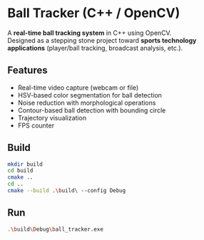 # Ball Tracker (C++ / OpenCV)

A **real-time ball tracking system** in C++ using OpenCV.  
Designed as a stepping stone project toward **sports technology applications** (player/ball tracking, broadcast analysis, etc.).

## Features
- Real-time video capture (webcam or file)
- HSV-based color segmentation for ball detection
- Noise reduction with morphological operations
- Contour-based ball detection with bounding circle
- Trajectory visualization
- FPS counter

## Build
```bash
mkdir build
cd build
cmake ..
cd ..
cmake --build .\build\ --config Debug
```


## Run
```bash
.\build\Debug\ball_tracker.exe
```